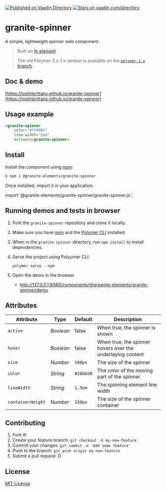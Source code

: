 [![Published on Vaadin  Directory](https://img.shields.io/badge/Vaadin%20Directory-published-00b4f0.svg)](https://vaadin.com/directory/component/LostInBrittanygranite-spinner)
[![Stars on vaadin.com/directory](https://img.shields.io/vaadin-directory/star/LostInBrittanygranite-spinner.svg)](https://vaadin.com/directory/component/LostInBrittanygranite-spinner)

# granite-spinner #

A simple, lightweight spinner web component.


> Built on [lit-element](https://github.com/Polymer/lit-element)
>
> The old Polymer 2.x-1.x version is available on the [`polymer-1.x` branch](https://github.com/LostInBrittany/granite-spinner/tree/polymer-1.x).



## Doc & demo

[https://lostinbrittany.github.io/granite-spinner](https://lostinbrittany.github.io/granite-spinner)


## Usage example

<!---
```
<custom-element-demo>
  <template>
    <script src="@webcomponents/webcomponentsjs/webcomponents-bundle.js"></script>
    <script src="@granite-elements/granite-spinner/granite-spinner.js"></script>
    <next-code-block></next-code-block>
  </template>
</custom-element-demo>
```
-->
```html
<granite-spinner
    color="#ff4081" 
    line-width="2em" 
    active></granite-spinner>
```


## Install


Install the component using [npm](https://www.npmjs.com/):

```sh
$ npm i @granite-elements/granite-spinner 
```

Once installed, import it in your application:

import '@granite-elements/granite-spinner/granite-spinner.js';



## Running demos and tests in browser

1. Fork the `granite-spinner` repository and clone it locally.

1. Make sure you have [npm](https://www.npmjs.com/) 
and the [Polymer CLI](https://www.polymer-project.org/3.0/docs/tools/polymer-cli) installed.

1. When in the `granite-spinner` directory, run `npm install` to install dependencies.

1. Serve the project using Polyumer CLI:

    `polymer serve --npm`

1. Open the demo in the browser

    - http://127.0.0.1:8080/components/@greanite-elements/granite-spinner/demo


## Attributes

Attribute     | Type      | Default  | Description
---                 | ---       | ---       | ---
`active`            | *Boolean* | false     | When true, the spinner is shown
`hover`             | *Boolean* | false     | When true, the spinner hovers over the underlaying content
`size`              | *Number*  | `100px`   | The size of the spinner
`color`             | *String*  | `#28b6d8` | The color of the moving part of the spinner
`lineWidth`         | *String*  | `1.5em`   | The spinning element line width
`containerHeight`  | *Number*  | `150px`   | The size of the spinner container 


## Contributing

1. Fork it!
2. Create your feature branch: `git checkout -b my-new-feature`
3. Commit your changes: `git commit -m 'Add some feature'`
4. Push to the branch: `git push origin my-new-feature`
5. Submit a pull request :D

## License

[MIT License](http://opensource.org/licenses/MIT)